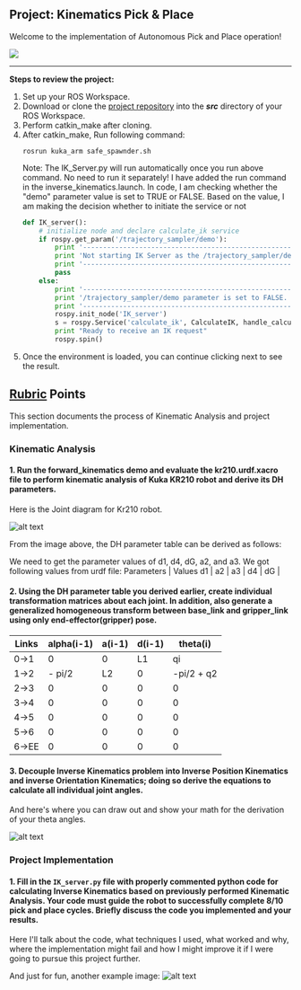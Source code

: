 ## Project: Kinematics Pick & Place
Welcome to the implementation of Autonomous Pick and Place operation!

[//]: # (Image References)
[image1]: ./misc_images/AutonomousPickAndPlace.png
[image2]: ./misc_images/misc1.png
[image3]: ./misc_images/misc2.png

![][image1]

---


**Steps to review the project:**  


1. Set up your ROS Workspace.
2. Download or clone the [project repository](https://github.com/saurabdixit/RoboND-Kinematics-Project.git) into the ***src*** directory of your ROS Workspace.  
3. Perform catkin_make after cloning.
4. After catkin_make, Run following command:
   ```Shell
   rosrun kuka_arm safe_spawnder.sh
   ```
   Note: The IK_Server.py will run automatically once you run above command. No need to run it separately! I have added the run command in the inverse_kinematics.launch.
   In code, I am checking whether the "demo" parameter value is set to TRUE or FALSE. Based on the value, I am making the decision whether to initiate the service or not
   ```python
   def IK_server():
       # initialize node and declare calculate_ik service
       if rospy.get_param('/trajectory_sampler/demo'):
           print '-------------------------------------------------------------------------------'
           print 'Not starting IK Server as the /trajectory_sampler/demo parameter is set to TRUE'
           print '-------------------------------------------------------------------------------'
           pass
       else:
           print '-------------------------------------------------------------------------------'
           print '/trajectory_sampler/demo parameter is set to FALSE. Initiating IK Server-------'
           print '-------------------------------------------------------------------------------'
           rospy.init_node('IK_server')
           s = rospy.Service('calculate_ik', CalculateIK, handle_calculate_IK)
           print "Ready to receive an IK request"
           rospy.spin()
   ```
5. Once the environment is loaded, you can continue clicking next to see the result.



## [Rubric](https://review.udacity.com/#!/rubrics/972/view) Points
This section documents the process of Kinematic Analysis and project implementation.

### Kinematic Analysis
#### 1. Run the forward_kinematics demo and evaluate the kr210.urdf.xacro file to perform kinematic analysis of Kuka KR210 robot and derive its DH parameters.
Here is the Joint diagram for Kr210 robot.

![alt text][image2]

From the image above, the DH parameter table can be derived as follows:


We need to get the parameter values of d1, d4, dG, a2, and a3. We got following values from urdf file:
Parameters | Values
d1 | 
a2 |
a3 |
d4 |
dG | 



#### 2. Using the DH parameter table you derived earlier, create individual transformation matrices about each joint. In addition, also generate a generalized homogeneous transform between base_link and gripper_link using only end-effector(gripper) pose.

Links | alpha(i-1) | a(i-1) | d(i-1) | theta(i)
--- | --- | --- | --- | ---
0->1 | 0 | 0 | L1 | qi
1->2 | - pi/2 | L2 | 0 | -pi/2 + q2
2->3 | 0 | 0 | 0 | 0
3->4 |  0 | 0 | 0 | 0
4->5 | 0 | 0 | 0 | 0
5->6 | 0 | 0 | 0 | 0
6->EE | 0 | 0 | 0 | 0


#### 3. Decouple Inverse Kinematics problem into Inverse Position Kinematics and inverse Orientation Kinematics; doing so derive the equations to calculate all individual joint angles.

And here's where you can draw out and show your math for the derivation of your theta angles. 

![alt text][image2]

### Project Implementation

#### 1. Fill in the `IK_server.py` file with properly commented python code for calculating Inverse Kinematics based on previously performed Kinematic Analysis. Your code must guide the robot to successfully complete 8/10 pick and place cycles. Briefly discuss the code you implemented and your results. 


Here I'll talk about the code, what techniques I used, what worked and why, where the implementation might fail and how I might improve it if I were going to pursue this project further.  


And just for fun, another example image:
![alt text][image3]


